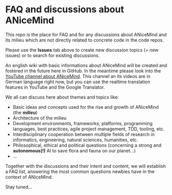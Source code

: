 # FAQ and discussions about ANiceMind
This repo is the place for FAQ and for any discussions about ANiceMind and its milieu which are not directly related to concrete code in the code repos.

Please use the **Issues** tab above to create new discussion topics (= new issues) or to search for existing discussions.

An english wiki with basic informations about ANiceMind will be created and fostered in the future here in GitHub. In the meantime please look into the [YouTube channel about ANiceMind](https://www.youtube.com/channel/UClrJo59VFodiBeia6aF05GA). This channel an its videos are in German language right now, but you can use the realtime translation features in YouTube and the Google Translator.

We all can discuss here about themes and topics like:

- Basic ideas and concepts used for the rise and growth of ANiceMind (the ***milieu***)
- Architecture of the milieu
- Development environments, frameworks, platforms, programming languages, best practices, agile project management, TDD, tooling, etc.
- Interdisciplinary cooperation between multiple fields of research in informatics, engineering, natural sciences, humanities, etc.
- Philosophical, ethical and political questions (concerning a strong and **autonomous(!)** AI to save flora and fauna on our planet...)
- ...

Together with the discussions and their intent and content, we will establish a FAQ list, answering the most common questions newbies have in the context of ANiceMind.

Stay tuned...
